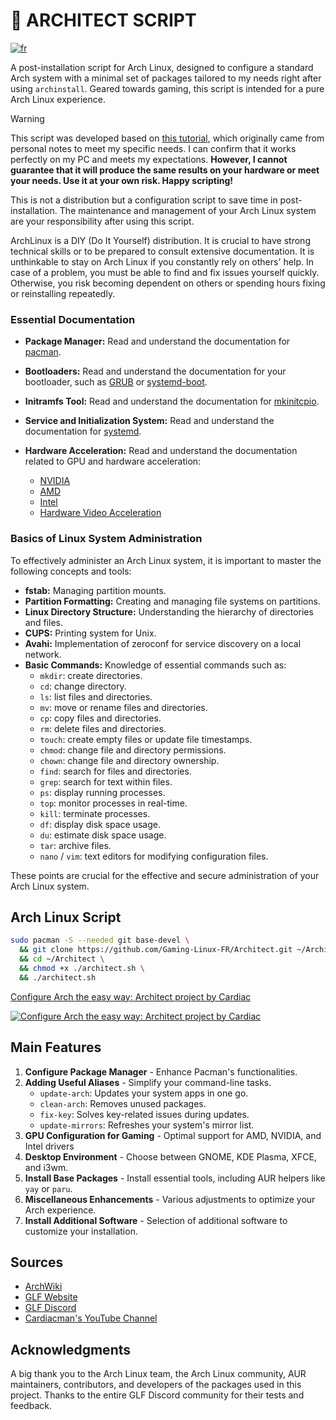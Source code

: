 # 🐧 ARCHITECT SCRIPT

[![fr](https://img.shields.io/badge/langue-français-blue.svg)](https://github.com/Cardiacman13/Architect)

A post-installation script for Arch Linux, designed to configure a standard Arch system with a minimal set of packages tailored to my needs right after using `archinstall`. Geared towards gaming, this script is intended for a pure Arch Linux experience.

> [!WARNING]
> This script was developed based on [this tutorial](https://github.com/Cardiacman13/tuto-archlinux-fr), which originally came from personal notes to meet my specific needs. I can confirm that it works perfectly on my PC and meets my expectations. **However, I cannot guarantee that it will produce the same results on your hardware or meet your needs. Use it at your own risk. Happy scripting!**
> 
> This is not a distribution but a configuration script to save time in post-installation. The maintenance and management of your Arch Linux system are your responsibility after using this script.
>
> ArchLinux is a DIY (Do It Yourself) distribution. It is crucial to have strong technical skills or to be prepared to consult extensive documentation. It is unthinkable to stay on Arch Linux if you constantly rely on others' help. In case of a problem, you must be able to find and fix issues yourself quickly. Otherwise, you risk becoming dependent on others or spending hours fixing or reinstalling repeatedly.

### Essential Documentation

- **Package Manager:** Read and understand the documentation for [pacman](https://wiki.archlinux.org/title/Pacman_(Fran%C3%A7ais)).

- **Bootloaders:** Read and understand the documentation for your bootloader, such as [GRUB](https://wiki.archlinux.org/title/GRUB) or [systemd-boot](https://wiki.archlinux.org/title/Systemd-boot).

- **Initramfs Tool:** Read and understand the documentation for [mkinitcpio](https://wiki.archlinux.org/title/Mkinitcpio).

- **Service and Initialization System:** Read and understand the documentation for [systemd](https://wiki.archlinux.org/title/Systemd_(Fran%C3%A7ais)).

- **Hardware Acceleration:** Read and understand the documentation related to GPU and hardware acceleration:
  - [NVIDIA](https://wiki.archlinux.org/title/NVIDIA)
  - [AMD](https://wiki.archlinux.org/title/AMDGPU)
  - [Intel](https://wiki.archlinux.org/title/Intel_graphics)
  - [Hardware Video Acceleration](https://wiki.archlinux.org/title/Hardware_video_acceleration)

### Basics of Linux System Administration

To effectively administer an Arch Linux system, it is important to master the following concepts and tools:

- **fstab:** Managing partition mounts.
- **Partition Formatting:** Creating and managing file systems on partitions.
- **Linux Directory Structure:** Understanding the hierarchy of directories and files.
- **CUPS:** Printing system for Unix.
- **Avahi:** Implementation of zeroconf for service discovery on a local network.
- **Basic Commands:** Knowledge of essential commands such as:
  - `mkdir`: create directories.
  - `cd`: change directory.
  - `ls`: list files and directories.
  - `mv`: move or rename files and directories.
  - `cp`: copy files and directories.
  - `rm`: delete files and directories.
  - `touch`: create empty files or update file timestamps.
  - `chmod`: change file and directory permissions.
  - `chown`: change file and directory ownership.
  - `find`: search for files and directories.
  - `grep`: search for text within files.
  - `ps`: display running processes.
  - `top`: monitor processes in real-time.
  - `kill`: terminate processes.
  - `df`: display disk space usage.
  - `du`: estimate disk space usage.
  - `tar`: archive files.
  - `nano` / `vim`: text editors for modifying configuration files.

These points are crucial for the effective and secure administration of your Arch Linux system.

## Arch Linux Script

```bash
sudo pacman -S --needed git base-devel \
  && git clone https://github.com/Gaming-Linux-FR/Architect.git ~/Architect \
  && cd ~/Architect \
  && chmod +x ./architect.sh \
  && ./architect.sh
```

[ Configure Arch the easy way: Architect project by Cardiac ](https://youtu.be/0MV3MxmO7ns?si=eOMc-e4wdSwv1Fbb)

[![Configure Arch the easy way: Architect project by Cardiac](https://img.youtube.com/vi/0MV3MxmO7ns/0.jpg)](https://youtu.be/0MV3MxmO7ns?si=eOMc-e4wdSwv1Fbb)

## Main Features

1. **Configure Package Manager** - Enhance Pacman's functionalities.
2. **Adding Useful Aliases** - Simplify your command-line tasks.
   - `update-arch`: Updates your system apps in one go.
   - `clean-arch`: Removes unused packages.
   - `fix-key`: Solves key-related issues during updates.
   - `update-mirrors`: Refreshes your system's mirror list.
3. **GPU Configuration for Gaming** - Optimal support for AMD, NVIDIA, and Intel drivers
4. **Desktop Environment** - Choose between GNOME, KDE Plasma, XFCE, and i3wm.
5. **Install Base Packages** - Install essential tools, including AUR helpers like `yay` or `paru`.
6. **Miscellaneous Enhancements** - Various adjustments to optimize your Arch experience.
7. **Install Additional Software** - Selection of additional software to customize your installation.

## Sources

- [ArchWiki](https://wiki.archlinux.org/)
- [GLF Website](https://www.gaminglinux.fr/)
- [GLF Discord](http://discord.gg/EP3Jm8YMvj)
- [Cardiacman's YouTube Channel](https://www.youtube.com/@Cardiacman)

## Acknowledgments

A big thank you to the Arch Linux team, the Arch Linux community, AUR maintainers, contributors, and developers of the packages used in this project. Thanks to the entire GLF Discord community for their tests and feedback.
